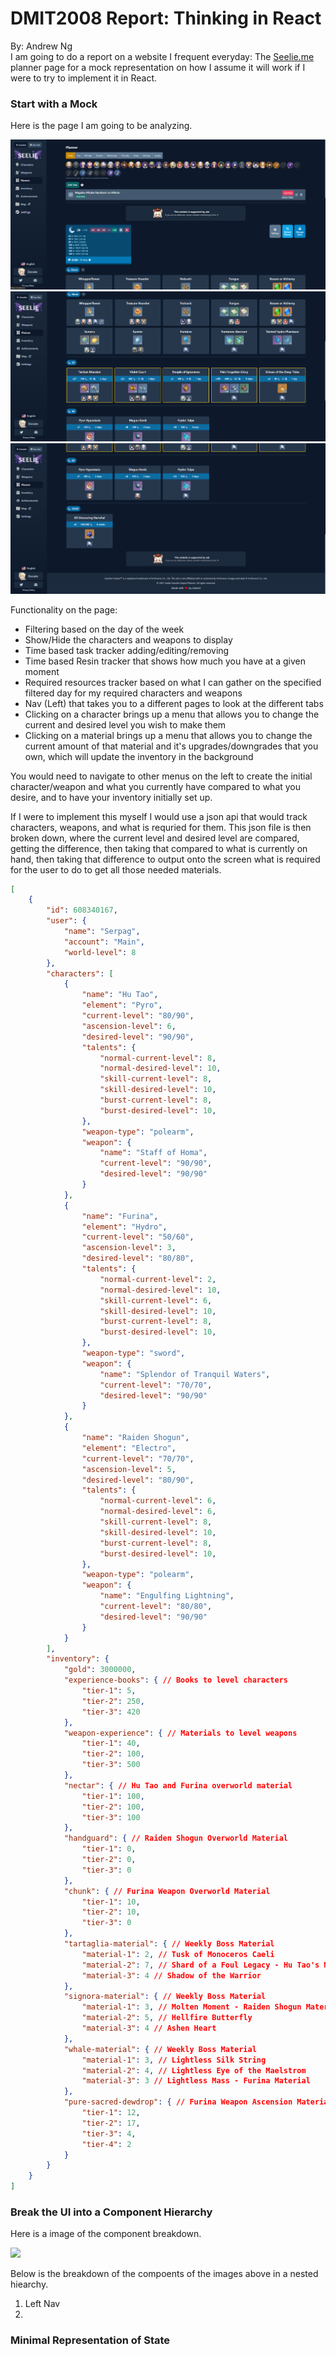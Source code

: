 # DMIT2008 Report: Thinking in React
By: Andrew Ng<br>
I am going to do a report on a website I frequent everyday: The [Seelie.me](https://seelie.inmagi.com/planner) planner page for a mock representation on how I assume it will work if I were to try to implement it in React.

### Start with a Mock
Here is the page I am going to be analyzing.
<!-- Insert Page Images Here -->
![mockSource1](./images/mockSource1.png)
![mockSource2](./images/mockSource2.png)
![mockSource3](./images/mockSource3.png)

Functionality on the page:
* Filtering based on the day of the week
* Show/Hide the characters and weapons to display
* Time based task tracker adding/editing/removing
* Time based Resin tracker that shows how much you have at a given moment
* Required resources tracker based on what I can gather on the specified filtered day for my required characters and weapons
* Nav (Left) that takes you to a different pages to look at the different tabs
* Clicking on a character brings up a menu that allows you to change the current and desired level you wish to make them
* Clicking on a material brings up a menu that allows you to change the current amount of that material and it's upgrades/downgrades that you own, which will update the inventory in the background

You would need to navigate to other menus on the left to create the initial character/weapon and what you currently have compared to what you desire, and to have your inventory initially set up.

If I were to implement this myself I would use a json api that would track characters, weapons, and what is requried for them. This json file is then broken down, where the current level and desired level are compared, getting the difference, then taking that compared to what is currently on hand, then taking that difference to output onto the screen what is required for the user to do to get all those needed materials.

```json
[
	{
		"id": 608340167,
		"user": {
			"name": "Serpag",
			"account": "Main",
			"world-level": 8
		},
		"characters": [
			{
				"name": "Hu Tao",
				"element": "Pyro",
				"current-level": "80/90",
				"ascension-level": 6,
				"desired-level": "90/90",
				"talents": {
					"normal-current-level": 8,
					"normal-desired-level": 10,
					"skill-current-level": 8,
					"skill-desired-level": 10,
					"burst-current-level": 8,
					"burst-desired-level": 10,
				},
				"weapon-type": "polearm",
				"weapon": {
					"name": "Staff of Homa",
					"current-level": "90/90",
					"desired-level": "90/90"
				}
			},
			{
				"name": "Furina",
				"element": "Hydro",
				"current-level": "50/60",
				"ascension-level": 3,
				"desired-level": "80/80",
				"talents": {
					"normal-current-level": 2,
					"normal-desired-level": 10,
					"skill-current-level": 6,
					"skill-desired-level": 10,
					"burst-current-level": 8,
					"burst-desired-level": 10,
				},
				"weapon-type": "sword",
				"weapon": {
					"name": "Splendor of Tranquil Waters",
					"current-level": "70/70",
					"desired-level": "90/90"
				}
			},
			{
				"name": "Raiden Shogun",
				"element": "Electro",
				"current-level": "70/70",
				"ascension-level": 5,
				"desired-level": "80/90",
				"talents": {
					"normal-current-level": 6,
					"normal-desired-level": 6,
					"skill-current-level": 8,
					"skill-desired-level": 10,
					"burst-current-level": 8,
					"burst-desired-level": 10,
				},
				"weapon-type": "polearm",
				"weapon": {
					"name": "Engulfing Lightning",
					"current-level": "80/80",
					"desired-level": "90/90"
				}
			}
		],
		"inventory": {
			"gold": 3000000,
			"experience-books": { // Books to level characters
				"tier-1": 5,
				"tier-2": 250,
				"tier-3": 420
			},
			"weapon-experience": { // Materials to level weapons
				"tier-1": 40,
				"tier-2": 100,
				"tier-3": 500
			},
			"nectar": { // Hu Tao and Furina overworld material
				"tier-1": 100,
				"tier-2": 100,
				"tier-3": 100
			},
			"handguard": { // Raiden Shogun Overworld Material
				"tier-1": 0,
				"tier-2": 0,
				"tier-3": 0
			},
			"chunk": { // Furina Weapon Overworld Material
				"tier-1": 10,
				"tier-2": 10,
				"tier-3": 0
			},
			"tartaglia-material": { // Weekly Boss Material
				"material-1": 2, // Tusk of Monoceros Caeli
				"material-2": 7, // Shard of a Foul Legacy - Hu Tao's Material
				"material-3": 4 // Shadow of the Warrior
			},
			"signora-material": { // Weekly Boss Material
				"material-1": 3, // Molten Moment - Raiden Shogun Material
				"material-2": 5, // Hellfire Butterfly
				"material-3": 4 // Ashen Heart
			},
			"whale-material": { // Weekly Boss Material
				"material-1": 3, // Lightless Silk String
				"material-2": 4, // Lightless Eye of the Maelstrom
				"material-3": 3 // Lightless Mass - Furina Material
			},
			"pure-sacred-dewdrop": { // Furina Weapon Ascension Material
				"tier-1": 12,
				"tier-2": 17,
				"tier-3": 4,
				"tier-4": 2
			}
		}
	}
]
```

### Break the UI into a Component Hierarchy
Here is a image of the component breakdown.
<!-- Insert images here -->
<img src="./images/">

Below is the breakdown of the compoents of the images above in a nested hiearchy.
1. Left Nav
2. 

### Minimal Representation of State


